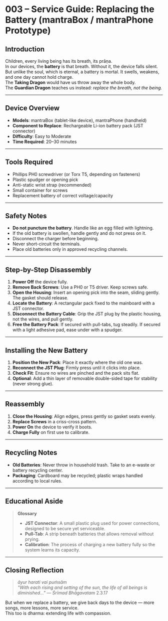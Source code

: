# 003 – Service Guide: Replacing the Battery (mantraBox / mantraPhone Prototype)

## Introduction

Children, every living being has its breath, its prāṇa.  
In our devices, the **battery** is that breath. Without it, the device falls silent.  
But unlike the soul, which is eternal, a battery is mortal. It swells, weakens, and one day cannot hold charge.  
The **Taking Dragon** would have us throw away the whole body.  
The **Guardian Dragon** teaches us instead: *replace the breath, not the being.*

---

## Device Overview

- **Models**: mantraBox (tablet-like device), mantraPhone (handheld)  
- **Component to Replace**: Rechargeable Li-ion battery pack (JST connector)  
- **Difficulty**: Easy to Moderate  
- **Time Required**: 20–30 minutes  

---

## Tools Required

- Phillips PH0 screwdriver (or Torx T5, depending on fasteners)  
- Plastic spudger or opening pick  
- Anti-static wrist strap (recommended)  
- Small container for screws  
- Replacement battery of correct voltage/capacity  

---

## Safety Notes

- **Do not puncture the battery**. Handle like an egg filled with lightning.  
- If the old battery is swollen, handle gently and do not press on it.  
- Disconnect the charger before beginning.  
- Never short-circuit the terminals.  
- Place old batteries only in approved recycling channels.  

---

## Step-by-Step Disassembly

1. **Power Off** the device fully.  
2. **Remove Back Screws**: Use a PH0 or T5 driver. Keep screws safe.  
3. **Open the Housing**: Insert an opening pick into the seam, sliding gently. The gasket should release.  
4. **Locate the Battery**: A rectangular pack fixed to the mainboard with a JST connector.  
5. **Disconnect the Battery Cable**: Grip the JST plug by the plastic housing, not the wires, and pull gently.  
6. **Free the Battery Pack**: If secured with pull-tabs, tug steadily. If secured with a light adhesive pad, ease under with a spudger.

---

## Installing the New Battery

1. **Position the New Pack**: Place it exactly where the old one was.  
2. **Reconnect the JST Plug**: Firmly press until it clicks into place.  
3. **Check Fit**: Ensure no wires are pinched and the pack sits flat.  
4. **Optional**: Add a thin layer of removable double-sided tape for stability (never strong glue).  

---

## Reassembly

1. **Close the Housing**: Align edges, press gently so gasket seats evenly.  
2. **Replace Screws** in a criss-cross pattern.  
3. **Power On** the device to verify it boots.  
4. **Charge Fully** on first use to calibrate.  

---

## Recycling Notes

- **Old Batteries**: Never throw in household trash. Take to an e-waste or battery recycling center.  
- **Packaging**: Cardboard may be recycled; plastic wraps handled according to local rules.  

---

## Educational Aside

> **Glossary**  
> - **JST Connector**: A small plastic plug used for power connections, designed to be secure yet serviceable.  
> - **Pull-Tab**: A strip beneath batteries that allows removal without prying.  
> - **Calibration**: The process of charging a new battery fully so the system learns its capacity.  

---

## Closing Reflection

> *āyur harati vai puṁsām*  
> *"With each rising and setting of the sun, the life of all beings is diminished…"* — *Śrīmad Bhāgavatam* 2.3.17  

But when we replace a battery, we give back days to the device — more songs, more lessons, more service.  
This too is dharma: extending life with compassion.
